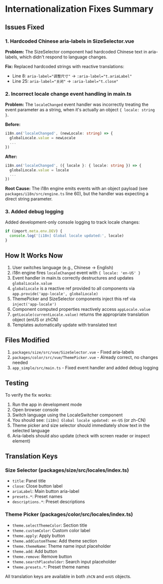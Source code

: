 # Internationalization Fixes Summary

## Issues Fixed

### 1. Hardcoded Chinese aria-labels in SizeSelector.vue
**Problem:** The SizeSelector component had hardcoded Chinese text in aria-labels, which didn't respond to language changes.

**Fix:** Replaced hardcoded strings with reactive translations:
- Line 8: `aria-label="调整尺寸"` → `:aria-label="t.ariaLabel"`
- Line 25: `aria-label="关闭"` → `:aria-label="t.close"`

### 2. Incorrect locale change event handling in main.ts
**Problem:** The `localeChanged` event handler was incorrectly treating the event parameter as a string, when it's actually an object `{ locale: string }`.

**Before:**
```typescript
i18n.on('localeChanged', (newLocale: string) => {
  globalLocale.value = newLocale
  ...
})
```

**After:**
```typescript
i18n.on('localeChanged', ({ locale }: { locale: string }) => {
  globalLocale.value = locale
  ...
})
```

**Root Cause:** The i18n engine emits events with an object payload (see `packages/i18n/src/engine.ts` line 60), but the handler was expecting a direct string parameter.

### 3. Added debug logging
Added development-only console logging to track locale changes:
```typescript
if (import.meta.env.DEV) {
  console.log('[i18n] Global locale updated:', locale)
}
```

## How It Works Now

1. User switches language (e.g., Chinese → English)
2. i18n engine fires `localeChanged` event with `{ locale: 'en-US' }`
3. Event handler in main.ts correctly destructures and updates `globalLocale.value`
4. `globalLocale` is a reactive ref provided to all components via `app.provide('app-locale', globalLocale)`
5. ThemePicker and SizeSelector components inject this ref via `inject('app-locale')`
6. Component computed properties reactively access `appLocale.value`
7. `getLocale(currentLocale.value)` returns the appropriate translation object (enUS or zhCN)
8. Templates automatically update with translated text

## Files Modified

1. `packages/size/src/vue/SizeSelector.vue` - Fixed aria-labels
2. `packages/color/src/vue/ThemePicker.vue` - Already correct, no changes needed
3. `app_simple/src/main.ts` - Fixed event handler and added debug logging

## Testing

To verify the fix works:
1. Run the app in development mode
2. Open browser console
3. Switch language using the LocaleSwitcher component
4. You should see: `[i18n] Global locale updated: en-US` (or zh-CN)
5. Theme picker and size selector should immediately show text in the selected language
6. Aria-labels should also update (check with screen reader or inspect element)

## Translation Keys

### Size Selector (packages/size/src/locales/index.ts)
- `title`: Panel title
- `close`: Close button label
- `ariaLabel`: Main button aria-label
- `presets.*`: Preset names
- `descriptions.*`: Preset descriptions

### Theme Picker (packages/color/src/locales/index.ts)
- `theme.selectThemeColor`: Section title
- `theme.customColor`: Custom color label
- `theme.apply`: Apply button
- `theme.addCustomTheme`: Add theme section
- `theme.themeName`: Theme name input placeholder
- `theme.add`: Add button
- `theme.remove`: Remove button
- `theme.searchPlaceholder`: Search input placeholder
- `theme.presets.*`: Preset theme names

All translation keys are available in both `zhCN` and `enUS` objects.
